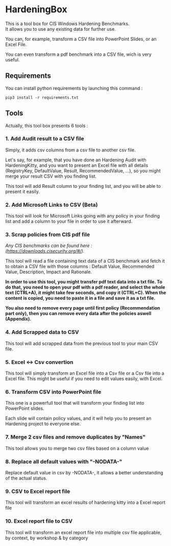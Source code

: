 # HardeningBox
 This is a tool box for CIS Windows Hardening Benchmarks.<br/>
 It allows you to use any existing data for further use.

 You can, for example, transform a CSV file into PowerPoint Slides, or an Excel File.

 You can even transform a pdf benchmark into a CSV file, wich is very useful.

 ## Requirements

You can install python requirements by launching this command :
```
pip3 install -r requirements.txt
```

## Tools
Actually, this tool box presents 6 tools :

### 1. Add Audit result to a CSV file

Simply, it adds csv columns from a csv file to another csv file. <br/>

Let's say, for example, that you have done an Hardening Audit with HardeningKitty, and you want to present an Excel file with all details (RegistryKey, DefaultValue, Result, RecommendedValue, ...), so you might merge your result CSV with you finding list.

This tool will add Result column to your finding list, and you will be able to present it easily.

### 2. Add Microsoft Links to CSV (Beta)

This tool will look for Microsoft Links going with any policy in your finding list and add a column to your file in order to use it afterward.

### 3. Scrap policies from CIS pdf file

<i>Any CIS benchmarks can be found here : (https://downloads.cisecurity.org/#/).</i>

This tool will read a file containing text data of a CIS benchmark and fetch it to obtain a CSV file with those columns : 
Default Value, Recommended Value, Description, Impact and Rationale.

<b>In order to use this tool, you might transfer pdf text data into a txt file.
To do that, you need to open your pdf with a pdf reader, and select the whole text (CTRL+A), it might take few seconds, and copy it (CTRL+C).
When the content is copied, you need to paste it in a file and save it as a txt file.

You also need to remove every page until first policy (Recommendation part only),
then you can remove every data after the policies aswell (Appendix).</b>

### 4. Add Scrapped data to CSV

This tool will add scrapped data from the previous tool to your main CSV file.

### 5. Excel <-> Csv convertion

This tool will simply transform an Excel file into a Csv file or a Csv file into a Excel file. This might be useful if you need to edit values easily, with Excel.

### 6. Transform CSV into PowerPoint file

This one is a powerfull tool that will transform your finding list into PowerPoint slides.

Each slide will contain policy values, and it will help you to present an Hardening project to everyone else.

### 7. Merge 2 csv files and remove duplicates by "Names"

This tool allows you to merge two csv files based on a column value

### 8. Replace all default values with "-NODATA-"

Replace default value in csv by -NODATA-, it allows a better understanding of the actual status.

### 9. CSV to Excel report file

This tool will transform an excel results of hardening kitty into a Excel report file

### 10. Excel report file to CSV

This tool will transform an excel report file into multiple csv file applicable, by context, by workshop & by category